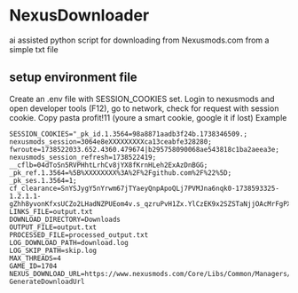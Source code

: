 # NexusDownloader
ai assisted python script for downloading from Nexusmods.com from a simple txt file

## setup environment file
Create an .env file with SESSION_COOKIES set. 
Login to nexusmods and open developer tools (F12), go to network, check for request with session cookie. Copy pasta profit!11
(youre a smart cookie, google it if lost)
Example
```
SESSION_COOKIES="_pk_id.1.3564=98a8871aadb3f24b.1738346509.; nexusmods_session=3064e8eXXXXXXXXXca13ceabfe328280; fwroute=1738522033.652.4360.479674|b295758090068ae543818c1ba2aeea3e; nexusmods_session_refresh=1738522419; __cflb=04dToSn5RVPHhtLrhCv8jYX8fKrnHLeh2ExAzDnBGG; _pk_ref.1.3564=%5B%XXXXXXXX%3A%2F%2Fgithub.com%2F%22%5D; _pk_ses.1.3564=1; cf_clearance=SnYSJygY5nYrwm67jTYaeyQnpApoQLj7PVMJna6nqk0-1738593325-1.2.1.1-gZhh8yvonKfxsUCZo2LHadNZPUEom4v.s_qzruPvH1Zx.YlCzEK9x2SZSTaNjjOAcMrFgPX.MFlPci58hB6gTfBFekzpQI6Hx8UMgFg3J8cypIMWWvRy7u94P1YsQjWG6StTTidncoFepeGyvOrOAKw1pp4a70nDkIE4Ogt1d2iXkLHkGbdNa5bTew8XKgXQflAsBK79X4PHcmqV5IZXEGTX44.XXXXXXXX_TWesTUoe5sm7e5WYlEMt1r4Db9SNX1_CFIHVhC5UqWRXi_myqU9vbmrpvn9BCRgr.QZSno"
LINKS_FILE=output.txt
DOWNLOAD_DIRECTORY=Downloads
OUTPUT_FILE=output.txt
PROCESSED_FILE=processed_output.txt
LOG_DOWNLOAD_PATH=download.log
LOG_SKIP_PATH=skip.log
MAX_THREADS=4
GAME_ID=1704
NEXUS_DOWNLOAD_URL=https://www.nexusmods.com/Core/Libs/Common/Managers/Downloads?GenerateDownloadUrl

```
